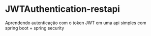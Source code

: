 # JWTAuthentication-restapi
Aprendendo autenticação com o token JWT em uma api simples com spring boot + spring security
